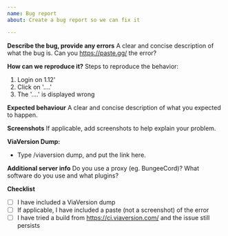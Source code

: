 ```yaml
---
name: Bug report
about: Create a bug report so we can fix it

---
```


**Describe the bug, provide any errors**
A clear and concise description of what the bug is. Can you https://paste.gg/ the error?

**How can we reproduce it?**
Steps to reproduce the behavior:
1. Login on 1.12'
2. Click on '....'
3. The '....' is displayed wrong

**Expected behaviour**
A clear and concise description of what you expected to happen.

**Screenshots**
If applicable, add screenshots to help explain your problem.

**ViaVersion Dump:**
- Type /viaversion dump, and put the link here.

**Additional server info**
Do you use a proxy (eg. BungeeCord)? What software do you use and what plugins?

**Checklist**
- [ ] I have included a ViaVersion dump
- [ ] If applicable, I have included a paste (not a screenshot) of the error
- [ ] I have tried a build from https://ci.viaversion.com/ and the issue still persists